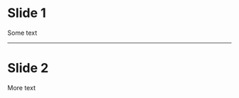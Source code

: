 # Slide 1

Some text

______________________________________________________________________

# Slide 2

More text
